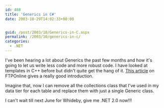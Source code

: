 ```yaml
---
id: 488
title: 'Generics in C#'
date: 2003-10-29T14:02:33+00:00


guid: /post/2003/10/Generics-in-C.aspx
permalink: /2003/10/generics-in-c/
categories:
  - .NET
---
```

<body xmlns="http://www.w3.org/1999/xhtml">
    <p>
        I've been hearing a lot about Generics the past few months and how&#160;it's going
        to&#160;let us write less code and more robust code. I have looked at templates in
        C++ before but didn't quite get the hang of it. <a href="http://www.ftponline.com/reports/pdc/2003/mccarthy/">This
        article</a> on FTPOnline gives a really good introduction.
    </p>
    <p>
        Imagine that, now I can remove all the collections&#160;class that I've used in my
        data tier for each table and replace them with just&#160;a single&#160;Generic class.
    </p>
    <p>
        I can't wait till next June for Whideby, give&#160;me .NET 2.0 now!!!&#160;
    </p>
</body>